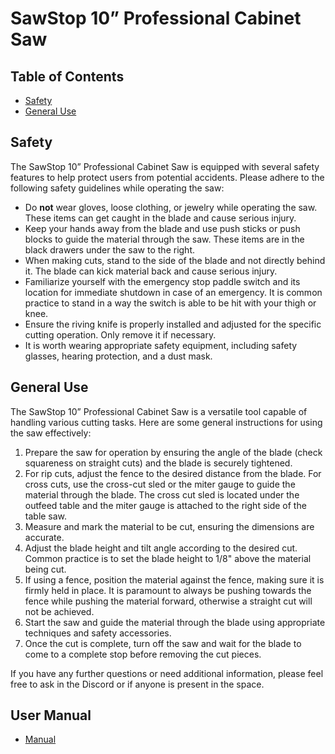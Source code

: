 # SawStop 10” Professional Cabinet Saw

## Table of Contents
- [Safety](#safety)
- [General Use](#general-use)

## Safety
The SawStop 10” Professional Cabinet Saw is equipped with several safety features to help protect users from potential accidents. Please adhere to the following safety guidelines while operating the saw:

- Do **not** wear gloves, loose clothing, or jewelry while operating the saw. These items can get caught in the blade and cause serious injury.
- Keep your hands away from the blade and use push sticks or push blocks to guide the material through the saw. These items are in the black drawers under the saw to the right.
- When making cuts, stand to the side of the blade and not directly behind it. The blade can kick material back and cause serious injury.
- Familiarize yourself with the emergency stop paddle switch and its location for immediate shutdown in case of an emergency. It is common practice to stand in a way the switch is able to be hit with your thigh or knee.
- Ensure the riving knife is properly installed and adjusted for the specific cutting operation. Only remove it if necessary.
- It is worth wearing appropriate safety equipment, including safety glasses, hearing protection, and a dust mask.

## General Use
The SawStop 10” Professional Cabinet Saw is a versatile tool capable of handling various cutting tasks. Here are some general instructions for using the saw effectively:

1. Prepare the saw for operation by ensuring the angle of the blade (check squareness on straight cuts) and the blade is securely tightened. 
2. For rip cuts, adjust the fence to the desired distance from the blade. For cross cuts, use the cross-cut sled or the miter gauge to guide the material through the blade. The cross cut sled is located under the outfeed table and the miter gauge is attached to the right side of the table saw.
3. Measure and mark the material to be cut, ensuring the dimensions are accurate.
4. Adjust the blade height and tilt angle according to the desired cut. Common practice is to set the blade height to 1/8" above the material being cut.
5. If using a fence, position the material against the fence, making sure it is firmly held in place. It is paramount to always be pushing towards the fence while pushing the material forward, otherwise a straight cut will not be achieved.
6. Start the saw and guide the material through the blade using appropriate techniques and safety accessories.
7. Once the cut is complete, turn off the saw and wait for the blade to come to a complete stop before removing the cut pieces.

If you have any further questions or need additional information, please feel free to ask in the Discord or if anyone is present in the space.

## User Manual
* [Manual](https://github.com/redmountainmakers/wiki/blob/main/wiki/pdfs/SawStop-Tablesaw.pdf)